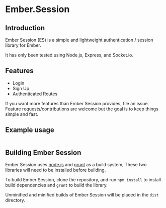 # Ember.Session

## Introduction

Ember Session (ES) is a simple and lightweight authentication / session library for Ember. 

It has only been tested using Node.js, Express, and Socket.io.

## Features

- Login
- Sign Up
- Authenticated Routes

If you want more features than Ember Session provides, file an issue. Feature requests/contributions are welcome but the goal is to keep things simple and fast.

## Example usage

```javascript

```

## Building Ember Session
Ember Session uses [node.js](http://nodejs.org/) and [grunt](http://gruntjs.com/) as a build system,
These two libraries will need to be installed before building.

To build Ember Session, clone the repository, and run `npm install` to install build dependencies
and `grunt` to build the library.

Unminified and minified builds of Ember Session will be placed in the `dist`
directory.